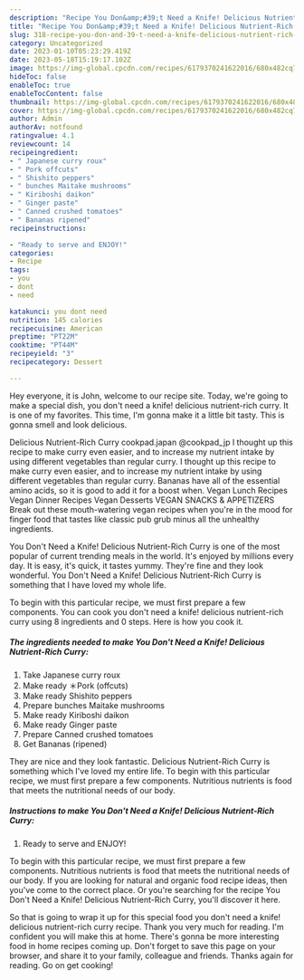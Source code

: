 ```yaml
---
description: "Recipe You Don&amp;#39;t Need a Knife! Delicious Nutrient-Rich Curry yang Delicious}"
title: "Recipe You Don&amp;#39;t Need a Knife! Delicious Nutrient-Rich Curry yang Delicious}"
slug: 318-recipe-you-don-and-39-t-need-a-knife-delicious-nutrient-rich-curry-yang-delicious
category: Uncategorized
date: 2023-01-10T05:23:29.419Z
date: 2023-05-18T15:19:17.102Z
image: https://img-global.cpcdn.com/recipes/6179370241622016/680x482cq70/you-dont-need-a-knife-delicious-nutrient-rich-curry-recipe-main-photo.jpg
hideToc: false
enableToc: true
enableTocContent: false
thumbnail: https://img-global.cpcdn.com/recipes/6179370241622016/680x482cq70/you-dont-need-a-knife-delicious-nutrient-rich-curry-recipe-main-photo.jpg
cover: https://img-global.cpcdn.com/recipes/6179370241622016/680x482cq70/you-dont-need-a-knife-delicious-nutrient-rich-curry-recipe-main-photo.jpg
author: Admin
authorAv: notfound
ratingvalue: 4.1
reviewcount: 14
recipeingredient:
- " Japanese curry roux"
- " Pork offcuts"
- " Shishito peppers"
- " bunches Maitake mushrooms"
- " Kiriboshi daikon"
- " Ginger paste"
- " Canned crushed tomatoes"
- " Bananas ripened"
recipeinstructions:

- "Ready to serve and ENJOY!"
categories:
- Recipe
tags:
- you
- dont
- need

katakunci: you dont need 
nutrition: 145 calories
recipecuisine: American
preptime: "PT22M"
cooktime: "PT44M"
recipeyield: "3"
recipecategory: Dessert

---
```



Hey everyone, it is John, welcome to our recipe site. Today, we're going to make a special dish, you don&#39;t need a knife! delicious nutrient-rich curry. It is one of my favorites. This time, I'm gonna make it a little bit tasty. This is gonna smell and look delicious.

Delicious Nutrient-Rich Curry cookpad.japan @cookpad_jp I thought up this recipe to make curry even easier, and to increase my nutrient intake by using different vegetables than regular curry. I thought up this recipe to make curry even easier, and to increase my nutrient intake by using different vegetables than regular curry. Bananas have all of the essential amino acids, so it is good to add it for a boost when. Vegan Lunch Recipes Vegan Dinner Recipes Vegan Desserts VEGAN SNACKS &amp; APPETIZERS Break out these mouth-watering vegan recipes when you&#39;re in the mood for finger food that tastes like classic pub grub minus all the unhealthy ingredients.

You Don&#39;t Need a Knife! Delicious Nutrient-Rich Curry is one of the most popular of current trending meals in the world. It's enjoyed by millions every day. It is easy, it's quick, it tastes yummy. They're fine and they look wonderful. You Don&#39;t Need a Knife! Delicious Nutrient-Rich Curry is something that I have loved my whole life.


To begin with this particular recipe, we must first prepare a few components. You can cook you don&#39;t need a knife! delicious nutrient-rich curry using 8 ingredients and 0 steps. Here is how you cook it.

<!--inarticleads1-->

##### The ingredients needed to make You Don&#39;t Need a Knife! Delicious Nutrient-Rich Curry:

1. Take  Japanese curry roux
1. Make ready  ＊Pork (offcuts)
1. Make ready  Shishito peppers
1. Prepare  bunches Maitake mushrooms
1. Make ready  Kiriboshi daikon
1. Make ready  Ginger paste
1. Prepare  Canned crushed tomatoes
1. Get  Bananas (ripened)


They are nice and they look fantastic. Delicious Nutrient-Rich Curry is something which I&#39;ve loved my entire life. To begin with this particular recipe, we must first prepare a few components. Nutritious nutrients is food that meets the nutritional needs of our body. 

<!--inarticleads2-->

##### Instructions to make You Don&#39;t Need a Knife! Delicious Nutrient-Rich Curry:


1. Ready to serve and ENJOY!

To begin with this particular recipe, we must first prepare a few components. Nutritious nutrients is food that meets the nutritional needs of our body. If you are looking for natural and organic food recipe ideas, then you&#39;ve come to the correct place. Or you&#39;re searching for the recipe You Don&#39;t Need a Knife! Delicious Nutrient-Rich Curry, you&#39;ll discover it here. 

So that is going to wrap it up for this special food you don&#39;t need a knife! delicious nutrient-rich curry recipe. Thank you very much for reading. I'm confident you will make this at home. There's gonna be more interesting food in home recipes coming up. Don't forget to save this page on your browser, and share it to your family, colleague and friends. Thanks again for reading. Go on get cooking!
